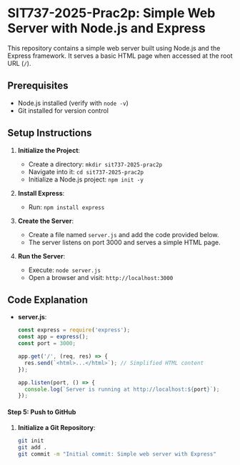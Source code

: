 # SIT737-2025-Prac2p: Simple Web Server with Node.js and Express

This repository contains a simple web server built using Node.js and the Express framework. It serves a basic HTML page when accessed at the root URL (`/`).

## Prerequisites
- Node.js installed (verify with `node -v`)
- Git installed for version control

## Setup Instructions
1. **Initialize the Project**:
   - Create a directory: `mkdir sit737-2025-prac2p`
   - Navigate into it: `cd sit737-2025-prac2p`
   - Initialize a Node.js project: `npm init -y`

2. **Install Express**:
   - Run: `npm install express`

3. **Create the Server**:
   - Create a file named `server.js` and add the code provided below.
   - The server listens on port 3000 and serves a simple HTML page.

4. **Run the Server**:
   - Execute: `node server.js`
   - Open a browser and visit: `http://localhost:3000`

## Code Explanation
- **server.js**:
  ```javascript
  const express = require('express');
  const app = express();
  const port = 3000;

  app.get('/', (req, res) => {
    res.send(`<html>...</html>`); // Simplified HTML content
  });

  app.listen(port, () => {
    console.log(`Server is running at http://localhost:${port}`);
  });

  
#### Step 5: Push to GitHub
1. **Initialize a Git Repository**:
   ```bash
   git init
   git add .
   git commit -m "Initial commit: Simple web server with Express"
